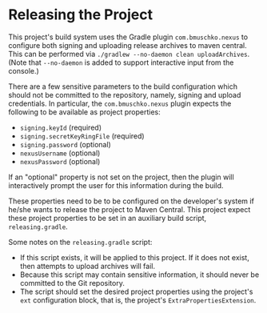 # Releasing the Project

This project's build system uses the Gradle plugin `com.bmuschko.nexus` to
configure both signing and uploading release archives to maven central. This
can be performed via `./gradlew --no-daemon clean uploadArchives`. (Note that
`--no-daemon` is added to support interactive input from the console.)

There are a few sensitive parameters to the build configuration which should
not be committed to the repository, namely, signing and upload credentials. In
particular, the `com.bmuschko.nexus` plugin expects the following to be
available as project properties:

- `signing.keyId`               (required)
- `signing.secretKeyRingFile`   (required)
- `signing.password`            (optional)
- `nexusUsername`               (optional)
- `nexusPassword`               (optional)

If an "optional" property is not set on the project, then the plugin will
interactively prompt the user for this information during the build.

These properties need to be to be configured on the developer's system if
he/she wants to release the project to Maven Central. This project expect these
project properties to be set in an auxiliary build script, `releasing.gradle`.

Some notes on the `releasing.gradle` script:

- If this script exists, it will be applied to this project. If it does not
exist, then attempts to upload archives will fail.
- Because this script may contain sensitive information, it should never be
committed to the Git repository.
- The script should set the desired project properties using the project's
`ext` configuration block, that is, the project's `ExtraPropertiesExtension`.
